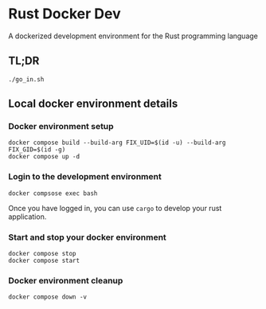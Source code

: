 # Rust Docker Dev
A dockerized development environment for the Rust programming language

## TL;DR

```
./go_in.sh
```

## Local docker environment details

### Docker environment setup

```
docker compose build --build-arg FIX_UID=$(id -u) --build-arg FIX_GID=$(id -g)
docker compose up -d
```


### Login to the development environment

```
docker compsose exec bash
```

Once you have logged in, you can use `cargo` to develop your rust application.


### Start and stop your docker environment

```
docker compose stop
docker compose start
```

### Docker environment cleanup 

```
docker compose down -v
```
